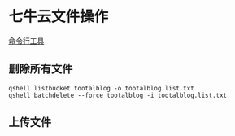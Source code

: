 # 七牛云文件操作
[命令行工具](https://github.com/qiniu/qshell)

## 删除所有文件

```
qshell listbucket tootalblog -o tootalblog.list.txt
qshell batchdelete --force tootalblog -i tootalblog.list.txt
```

## 上传文件

